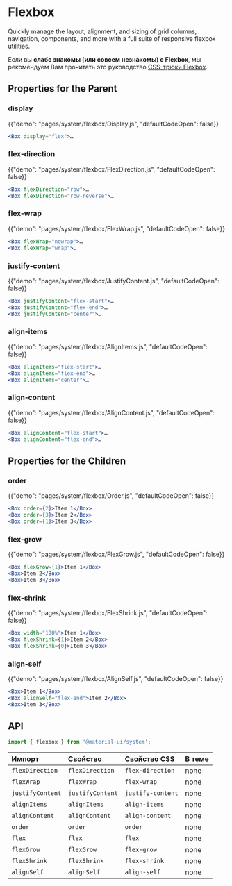 # Flexbox

<p class="description">Quickly manage the layout, alignment, and sizing of grid columns, navigation, components, and more with a full suite of responsive flexbox utilities.</p>

Если вы **слабо знакомы (или совсем незнакомы) с Flexbox**, мы рекомендуем Вам прочитать это руководство [CSS-трюки Flexbox](https://css-tricks.com/snippets/css/a-guide-to-flexbox/).

## Properties for the Parent

### display

{{"demo": "pages/system/flexbox/Display.js", "defaultCodeOpen": false}}

```jsx
<Box display="flex">…
```

### flex-direction

{{"demo": "pages/system/flexbox/FlexDirection.js", "defaultCodeOpen": false}}

```jsx
<Box flexDirection="row">…
<Box flexDirection="row-reverse">…
```

### flex-wrap

{{"demo": "pages/system/flexbox/FlexWrap.js", "defaultCodeOpen": false}}

```jsx
<Box flexWrap="nowrap">…
<Box flexWrap="wrap">…
```

### justify-content

{{"demo": "pages/system/flexbox/JustifyContent.js", "defaultCodeOpen": false}}

```jsx
<Box justifyContent="flex-start">…
<Box justifyContent="flex-end">…
<Box justifyContent="center">…
```

### align-items

{{"demo": "pages/system/flexbox/AlignItems.js", "defaultCodeOpen": false}}

```jsx
<Box alignItems="flex-start">…
<Box alignItems="flex-end">…
<Box alignItems="center">…
```

### align-content

{{"demo": "pages/system/flexbox/AlignContent.js", "defaultCodeOpen": false}}

```jsx
<Box alignContent="flex-start">…
<Box alignContent="flex-end">…
```

## Properties for the Children

### order

{{"demo": "pages/system/flexbox/Order.js", "defaultCodeOpen": false}}

```jsx
<Box order={2}>Item 1</Box>
<Box order={3}>Item 2</Box>
<Box order={1}>Item 3</Box>
```

### flex-grow

{{"demo": "pages/system/flexbox/FlexGrow.js", "defaultCodeOpen": false}}

```jsx
<Box flexGrow={1}>Item 1</Box>
<Box>Item 2</Box>
<Box>Item 3</Box>
```

### flex-shrink

{{"demo": "pages/system/flexbox/FlexShrink.js", "defaultCodeOpen": false}}

```jsx
<Box width="100%">Item 1</Box>
<Box flexShrink={1}>Item 2</Box>
<Box flexShrink={0}>Item 3</Box>
```

### align-self

{{"demo": "pages/system/flexbox/AlignSelf.js", "defaultCodeOpen": false}}

```jsx
<Box>Item 1</Box>
<Box alignSelf="flex-end">Item 2</Box>
<Box>Item 3</Box>
```

## API

```js
import { flexbox } from '@material-ui/system';
```

| Импорт           | Свойство         | Свойство CSS      | В теме |
|:---------------- |:---------------- |:----------------- |:------ |
| `flexDirection`  | `flexDirection`  | `flex-direction`  | none   |
| `flexWrap`       | `flexWrap`       | `flex-wrap`       | none   |
| `justifyContent` | `justifyContent` | `justify-content` | none   |
| `alignItems`     | `alignItems`     | `align-items`     | none   |
| `alignContent`   | `alignContent`   | `align-content`   | none   |
| `order`          | `order`          | `order`           | none   |
| `flex`           | `flex`           | `flex`            | none   |
| `flexGrow`       | `flexGrow`       | `flex-grow`       | none   |
| `flexShrink`     | `flexShrink`     | `flex-shrink`     | none   |
| `alignSelf`      | `alignSelf`      | `align-self`      | none   |